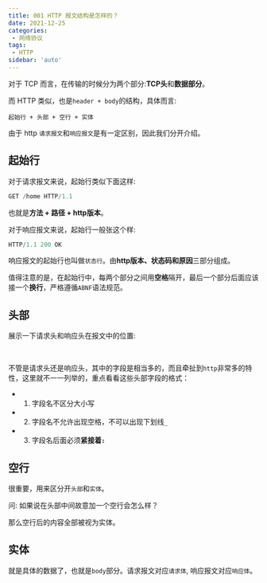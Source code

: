 ```yaml
---
title: 001 HTTP 报文结构是怎样的？
date: 2021-12-25
categories: 
 - 网络协议
tags:
 - HTTP
sidebar: 'auto'
---
```

对于 TCP 而言，在传输的时候分为两个部分:**TCP头**和**数据部分**。

而 HTTP 类似，也是`header + body`的结构，具体而言:
```
起始行 + 头部 + 空行 + 实体
```
由于 http `请求报文`和`响应报文`是有一定区别，因此我们分开介绍。
## 起始行
对于请求报文来说，起始行类似下面这样:
```js
GET /home HTTP/1.1
```
也就是**方法 + 路径 + http版本**。

对于响应报文来说，起始行一般张这个样:
```js
HTTP/1.1 200 OK
```
响应报文的起始行也叫做`状态行`。由**http版本、状态码和原因**三部分组成。

值得注意的是，在起始行中，每两个部分之间用**空格**隔开，最后一个部分后面应该接一个**换行**，严格遵循`ABNF`语法规范。

## 头部
展示一下请求头和响应头在报文中的位置:

<img :src="$withBase('/http/001.png')"></img>
<img :src="$withBase('/http/002.png')"></img>

不管是请求头还是响应头，其中的字段是相当多的，而且牵扯到`http`非常多的特性，这里就不一一列举的，重点看看这些头部字段的格式：
- 1. 字段名不区分大小写
- 2. 字段名不允许出现空格，不可以出现下划线`_`
- 3. 字段名后面必须**紧接着`:`**

## 空行
很重要，用来区分开`头部`和`实体`。

问: 如果说在头部中间故意加一个空行会怎么样？

那么空行后的内容全部被视为实体。

## 实体
就是具体的数据了，也就是`body`部分。请求报文对应`请求体`, 响应报文对应`响应体`。
